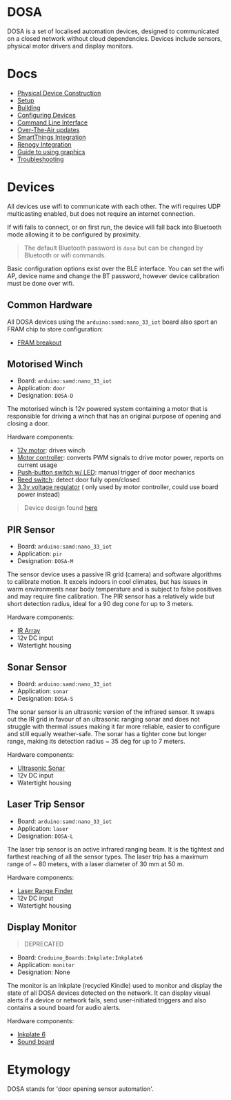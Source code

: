 DOSA
====
DOSA is a set of localised automation devices, designed to communicated on a closed network without cloud dependencies.
Devices include sensors, physical motor drivers and display monitors.

Docs
====
* [Physical Device Construction](docs/Construction.md)
* [Setup](docs/Setup.md)
* [Building](docs/Building.md)
* [Configuring Devices](docs/Configuring.md)
* [Command Line Interface](docs/CLI.md)
* [Over-The-Air updates](docs/OTA.md)
* [SmartThings Integration](docs/SmartThings.md)
* [Renogy Integration](docs/Renogy.md)
* [Guide to using graphics](docs/Graphics.md)
* [Troubleshooting](docs/Troubleshooting.md)

Devices
=======
All devices use wifi to communicate with each other. The wifi requires UDP multicasting enabled, but does not require an
internet connection.

If wifi fails to connect, or on first run, the device will fall back into Bluetooth mode allowing it to be configured by
proximity.

> The default Bluetooth password is `dosa` but can be changed by Bluetooth or wifi commands.

Basic configuration options exist over the BLE interface. You can set the wifi AP, device name and change the BT
password, however device calibration must be done over wifi.

Common Hardware
---------------
All DOSA devices using the `arduino:samd:nano_33_iot` board also sport an FRAM chip to store configuration:

* [FRAM breakout](https://core-electronics.com.au/adafruit-spi-non-volatile-fram-breakout-64kbit-8kbyte.html)

Motorised Winch
---------------
* Board: `arduino:samd:nano_33_iot`
* Application: `door`
* Designation: `DOSA-D`

The motorised winch is 12v powered system containing a motor that is responsible for driving a winch that has an 
original purpose of opening and closing a door.

Hardware components:
* [12v motor](https://core-electronics.com.au/100-1-metal-gearmotor-37dx73l-mm-12v-with-64-cpr-encoder-helical-pinion.html):
  drives winch
* [Motor controller](https://core-electronics.com.au/vnh5019-motor-driver-carrier.html): converts PWM signals to drive
  motor power, reports on current usage
* [Push-button switch w/ LED](https://core-electronics.com.au/waterproof-metal-pushbutton-with-blue-led-ring-16mm-blue-momentary.html):
  manual trigger of door mechanics
* [Reed switch](https://core-electronics.com.au/magnetic-door-switch-set.html): detect door fully open/closed
* [3.3v voltage regulator](https://core-electronics.com.au/pololu-3-3v-500ma-step-down-voltage-regulator-d24v5f3.html) (
  only used by motor controller, could use board power instead)

> Device design found [here](https://drive.google.com/file/d/1iOGFvSHi1p7XgKmgojp_A2M7-Gj7CR4N/view?usp=sharing)

PIR Sensor
----------
* Board: `arduino:samd:nano_33_iot`
* Application: `pir`
* Designation: `DOSA-M`

The sensor device uses a passive IR grid (camera) and software algorithms to calibrate motion. It excels indoors in cool
climates, but has issues in warm environments near body temperature and is subject to false positives and may require
fine calibration. The PIR sensor has a relatively wide but short detection radius, ideal for a 90 deg cone for up to 3
meters.

Hardware components:
* [IR Array](https://core-electronics.com.au/sparkfun-grid-eye-infrared-array-breakout-amg8833-qwiic.html)
* 12v DC input
* Watertight housing

Sonar Sensor
------------
* Board: `arduino:samd:nano_33_iot`
* Application: `sonar`
* Designation: `DOSA-S`

The sonar sensor is an ultrasonic version of the infrared sensor. It swaps out the IR grid in favour of an ultrasonic
ranging sonar and does not struggle with thermal issues making it far more reliable, easier to configure and still
equally weather-safe. The sonar has a tighter cone but longer range, making its detection radius ~ 35 deg for up to 7
meters.

Hardware components:
* [Ultrasonic Sonar](https://core-electronics.com.au/large-ultrasonic-sonar-sensor-with-horn-and-uart-output.html)
* 12v DC input
* Watertight housing

Laser Trip Sensor
-----------------
* Board: `arduino:samd:nano_33_iot`
* Application: `laser`
* Designation: `DOSA-L`

The laser trip sensor is an active infrared ranging beam. It is the tightest and farthest reaching of all the sensor
types. The laser trip has a maximum range of ~ 80 meters, with a laser diameter of 30 mm at 50 m. 

Hardware components:
* [Laser Range Finder](https://core-electronics.com.au/infrared-laser-distance-sensor-50m-80m.html)
* 12v DC input
* Watertight housing

Display Monitor
---------------

> DEPRECATED

* Board: `Croduino_Boards:Inkplate:Inkplate6`
* Application: `monitor`
* Designation: None

The monitor is an Inkplate (recycled Kindle) used to monitor and display the state of all DOSA devices detected on the
network. It can display visual alerts if a device or network fails, send user-initiated triggers and also contains a
sound board for audio alerts.

Hardware components:
* [Inkplate 6](https://core-electronics.com.au/inkplate-6.html)
* [Sound board](https://core-electronics.com.au/adafruit-audio-fx-sound-board-wav-ogg-trigger-with-16mb-flash.html)

Etymology
=========
DOSA stands for 'door opening sensor automation'.
